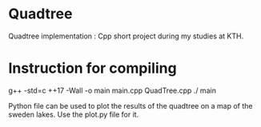 # Quadtree
Quadtree implementation : Cpp short project during my studies at KTH.

# Instruction for compiling
g++ -std=c ++17 -Wall -o main main.cpp QuadTree.cpp
./ main

Python file can be used to plot the results of the quadtree on a map of the sweden lakes.
Use the plot.py file for it.
